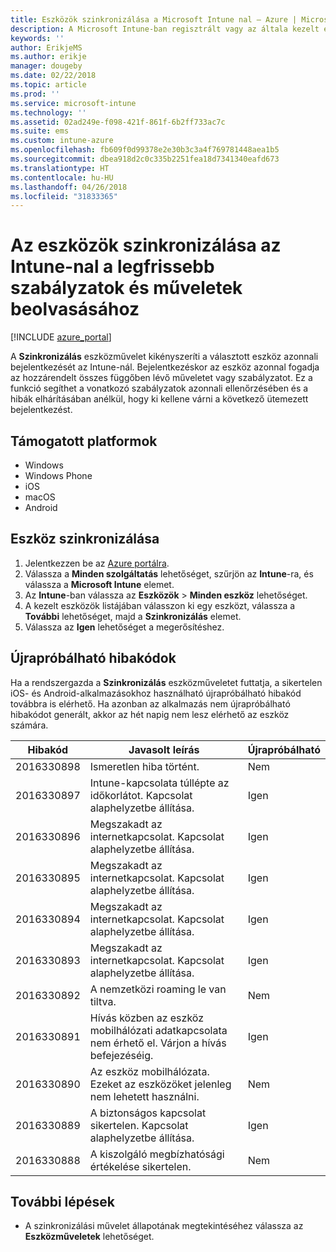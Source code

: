 ```yaml
---
title: Eszközök szinkronizálása a Microsoft Intune nal – Azure | Micrososft Docs
description: A Microsoft Intune-ban regisztrált vagy az általa kezelt eszközök szinkronizálásával az eszközök beolvashatják a legfrissebb szabályzatokat és műveleteket. Az Azure Portallal való szinkronizálás lépései és az újrapróbálható hibakódok.
keywords: ''
author: ErikjeMS
ms.author: erikje
manager: dougeby
ms.date: 02/22/2018
ms.topic: article
ms.prod: ''
ms.service: microsoft-intune
ms.technology: ''
ms.assetid: 02ad249e-f098-421f-861f-6b2ff733ac7c
ms.suite: ems
ms.custom: intune-azure
ms.openlocfilehash: fb609f0d99378e2e30b3c3a4f769781448aea1b5
ms.sourcegitcommit: dbea918d2c0c335b2251fea18d7341340eafd673
ms.translationtype: HT
ms.contentlocale: hu-HU
ms.lasthandoff: 04/26/2018
ms.locfileid: "31833365"
---
```

# <a name="sync-devices-to-get-the-latest-policies-and-actions-with-intune"></a>Az eszközök szinkronizálása az Intune-nal a legfrissebb szabályzatok és műveletek beolvasásához


[!INCLUDE [azure_portal](./includes/azure_portal.md)]

A **Szinkronizálás** eszközművelet kikényszeríti a választott eszköz azonnali bejelentkezését az Intune-nál. Bejelentkezéskor az eszköz azonnal fogadja az hozzárendelt összes függőben lévő műveletet vagy szabályzatot. Ez a funkció segíthet a vonatkozó szabályzatok azonnali ellenőrzésében és a hibák elhárításában anélkül, hogy ki kellene várni a következő ütemezett bejelentkezést.

## <a name="supported-platforms"></a>Támogatott platformok

- Windows
- Windows Phone
- iOS
- macOS
- Android

## <a name="sync-a-device"></a>Eszköz szinkronizálása

1. Jelentkezzen be az [Azure portálra](https://portal.azure.com).
2. Válassza a **Minden szolgáltatás** lehetőséget, szűrjön az **Intune**-ra, és válassza a **Microsoft Intune** elemet. 
3. Az **Intune**-ban válassza az **Eszközök** > **Minden eszköz** lehetőséget.
4. A kezelt eszközök listájában válasszon ki egy eszközt, válassza a **További** lehetőséget, majd a **Szinkronizálás** elemet.
5. Válassza az **Igen** lehetőséget a megerősítéshez.


## <a name="retryable-error-codes"></a>Újrapróbálható hibakódok

Ha a rendszergazda a **Szinkronizálás** eszközműveletet futtatja, a sikertelen iOS- és Android-alkalmazásokhoz használható újrapróbálható hibakód továbbra is elérhető. Ha azonban az alkalmazás nem újrapróbálható hibakódot generált, akkor az hét napig nem lesz elérhető az eszköz számára.


| Hibakód  | Javasolt leírás | Újrapróbálható |
|---|---|---|
| 2016330898 | Ismeretlen hiba történt. | Nem |
| 2016330897 | Intune-kapcsolata túllépte az időkorlátot. Kapcsolat alaphelyzetbe állítása. | Igen |
| 2016330896 | Megszakadt az internetkapcsolat. Kapcsolat alaphelyzetbe állítása. | Igen |
| 2016330895 | Megszakadt az internetkapcsolat. Kapcsolat alaphelyzetbe állítása. | Igen |
| 2016330894 | Megszakadt az internetkapcsolat. Kapcsolat alaphelyzetbe állítása. | Igen |
| 2016330893 | Megszakadt az internetkapcsolat. Kapcsolat alaphelyzetbe állítása. | Igen|
| 2016330892 | A nemzetközi roaming le van tiltva. | Nem|
| 2016330891 | Hívás közben az eszköz mobilhálózati adatkapcsolata nem érhető el. Várjon a hívás befejezéséig. | Igen|
| 2016330890 | Az eszköz mobilhálózata. Ezeket az eszközöket jelenleg nem lehetett használni. | Nem|
| 2016330889 | A biztonságos kapcsolat sikertelen. Kapcsolat alaphelyzetbe állítása. | Igen|
| 2016330888 | A kiszolgáló megbízhatósági értékelése sikertelen. | Nem|

## <a name="next-steps"></a>További lépések

- A szinkronizálási művelet állapotának megtekintéséhez válassza az **Eszközműveletek** lehetőséget. 
